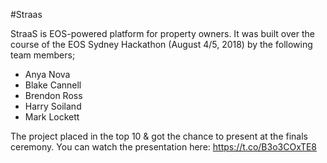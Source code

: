 #Straas

StraaS is EOS-powered platform for property owners. It was built over the course of the EOS Sydney Hackathon (August 4/5, 2018) by the following team members;

- Anya Nova
- Blake Cannell
- Brendon Ross
- Harry Soiland
- Mark Lockett

The project placed in the top 10 & got the chance to present at the finals ceremony. You can watch the presentation here: https://t.co/B3o3COxTE8
